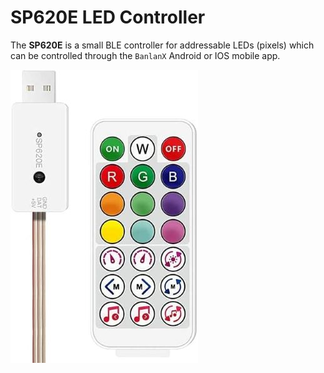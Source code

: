 # SP620E LED Controller

The **SP620E** is a small BLE controller for addressable LEDs (pixels) which can be controlled through the `BanlanX` Android or IOS mobile app.

![SP620E][SP620E]

[SP620E]: img/sp620e.jpg
